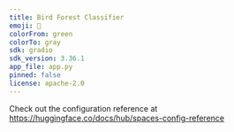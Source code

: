 ```yaml
---
title: Bird Forest Classifier
emoji: 🐨
colorFrom: green
colorTo: gray
sdk: gradio
sdk_version: 3.36.1
app_file: app.py
pinned: false
license: apache-2.0
---
```


Check out the configuration reference at https://huggingface.co/docs/hub/spaces-config-reference
